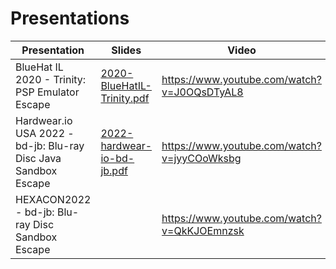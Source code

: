 # Presentations
| Presentation | Slides | Video |
|---|---|---|
| BlueHat IL 2020 - Trinity: PSP Emulator Escape | [2020-BlueHatIL-Trinity.pdf](https://github.com/TheOfficialFloW/Presentations/blob/master/2020-BlueHatIL-Trinity.pdf) | https://www.youtube.com/watch?v=J0OQsDTyAL8 |
| Hardwear.io USA 2022 - bd-jb: Blu-ray Disc Java Sandbox Escape | [2022-hardwear-io-bd-jb.pdf](https://github.com/TheOfficialFloW/Presentations/blob/master/2022-hardwear-io-bd-jb.pdf) | https://www.youtube.com/watch?v=jyyCOoWksbg |
| HEXACON2022 - bd-jb: Blu-ray Disc Sandbox Escape | | https://www.youtube.com/watch?v=QkKJOEmnzsk |
